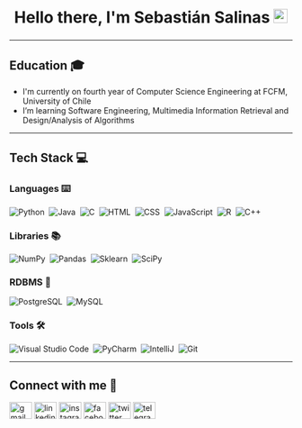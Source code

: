 <!-- Greeting -->
<h1 align="center">Hello there, I'm Sebastián Salinas <img src="https://media.giphy.com/media/hvRJCLFzcasrR4ia7z/giphy.gif" width="25px"></h1>


<!-- Introduction
<h3 align="center">I'm Sebastián Salinas and this is a cursed, sarcastic and generic profile README.md</h3>
-->

<!-- Badgets -->
<h3 align="center">

<!-- Last Update
[![Last Commit](https://img.shields.io/github/last-commit/salistito/salistito?logo=github&label=Last+Update&color=blue&style=flat-square)](https://github.com/salistito/salistito)
 &nbsp;
-->
  
<!-- Comentado para mostarlo en futuras versiones
![Profile Views](https://komarev.com/ghpvc/?username=salistito&color=blue&label=Profile+Views)
 &nbsp;
[![GitHub followers](https://img.shields.io/github/followers/salistito.svg?style=social&label=Follow&maxAge=2592000)](https://github.com/salistito?tab=followers)
</h3>
-->
  
<!--
En formato html sería:
<img alt="Last Commit" src="https://img.shields.io/github/last-commit/salistito/salistito?logo=github&label=Last+Update&color=blue&style=flat-square">
-->

---

 <!-- gif Image
<img src="https://github.com/salistito/salistito/blob/main/media/life_balance.gif" align="right" alt="life_balance.gif" height="auto" width="400" />
-->

<!-- About me
<h2>🥵 About me 🛐</h2>
-->
<h2>Education 🎓</h2>
  
- I'm currently on fourth year of Computer Science Engineering at FCFM, University of Chile <!--🍐📚-->
- I’m learning Software Engineering, Multimedia Information Retrieval and Design/Analysis of Algorithms <!--🤑🦈-->
<!-- - I'm passionate about creating software, tools to help people, learning new technologies and looking to solve real-world problems 🩹🌎-->

---
  
<!-- Tech Stack
<h2>💻 Tech Stack 🔋</h2>
-->
<h2>Tech Stack 💻</h2>
  
<!-- Languages
<h3>⌨️ Languages 🖥️</h3>
-->
<h3>Languages ⌨️</h3>

![Python](https://img.shields.io/badge/-Python-05122A?style=flat&logo=python)&nbsp;
![Java](https://img.shields.io/badge/-Java-05122A?style=flat&logo=Java&logoColor=FFA518)&nbsp;
![C](https://img.shields.io/badge/-C-05122A?style=flat&logo=C)&nbsp;
![HTML](https://img.shields.io/badge/-HTML-05122A?style=flat&logo=HTML5)&nbsp;
![CSS](https://img.shields.io/badge/-CSS-05122A?style=flat&logo=CSS3&logoColor=1572B6)&nbsp;
![JavaScript](https://img.shields.io/badge/-JavaScript-05122A?style=flat&logo=javascript)&nbsp;
![R](https://img.shields.io/badge/-R-05122A?style=flat&logo=R)&nbsp;
![C++](https://img.shields.io/badge/-C++-05122A?style=flat&logo=C%2B%2B)&nbsp;

<!-- Libraries -->
<h3>Libraries 📚</h3>
  
![NumPy](https://img.shields.io/badge/numpy%20-05122A.svg?&style=flat&logo=numpy&logoColor=white)&nbsp;
![Pandas](https://img.shields.io/badge/pandas%20-05122A.svg?&style=flat&logo=pandas&logoColor=white)&nbsp;
![Sklearn](https://img.shields.io/badge/sklearn%20-05122A.svg?&style=flat&logo=sklearn&logoColor=white)&nbsp;
![SciPy](https://img.shields.io/badge/scipy%20-05122A.svg?&style=flat&logo=scipy&logoColor=white)&nbsp;

<!-- RDBMS -->
<h3>RDBMS 🔋</h3>
  
![PostgreSQL](https://img.shields.io/badge/-PostgreSQL-05122A?style=flat&logo=PostgreSQL)&nbsp;
![MySQL](https://img.shields.io/badge/-MySQL-05122A?style=flat&logo=MySQL)&nbsp;

<!-- Tools
<h3>⚙️ Tools 🛠️</h3>
-->
<h3>Tools 🛠️</h3>

![Visual Studio Code](https://img.shields.io/badge/-Visual%20Studio%20Code-05122A?style=flat&logo=visual-studio-code&logoColor=007ACC)&nbsp;
![PyCharm](https://img.shields.io/badge/-PyCharm-05122A?style=flat&logo=PyCharm)&nbsp;
![IntelliJ](https://img.shields.io/badge/-IntelliJ%20IDEA-05122A?style=flat&logo=IntelliJIDEA)&nbsp;
![Git](https://img.shields.io/badge/-Git-05122A?style=flat&logo=git)&nbsp;
<!-- ![GitHub](https://img.shields.io/badge/-GitHub-05122A?style=flat&logo=github)&nbsp; -->
<!-- ![Office](https://img.shields.io/badge/-Office-05122A?style=flat&logo=Office)&nbsp;-->
<!-- 
![Bootstrap](https://img.shields.io/badge/-Bootstrap-05122A?style=flat&logo=bootstrap&logoColor=563D7C)
![Django](https://img.shields.io/badge/-Django-05122A?style=flat&logo=django&logoColor=092E20)&nbsp;
![jQuery](https://img.shields.io/badge/-jQuery-05122A?style=flat&logo=jQuery)&nbsp;
![React](https://img.shields.io/badge/-React-05122A?style=flat&logo=react)&nbsp;
![Node.js](https://img.shields.io/badge/-Node.js-05122A?style=flat&logo=node.js)&nbsp;
-->

---
  
<!-- Connect with me
<h2>🤝 Connect with me 😳</h2>
-->
<h2> Connect with me 🤝</h2>
<p>
<a href="mailto:sebastian.salinas.r@ug.uchile.cl"><img align="center" alt="gmail" height="30" width="40"
src="https://camo.githubusercontent.com/4a3dd8d10a27c272fd04b2ce8ed1a130606f95ea6a76b5e19ce8b642faa18c27/68747470733a2f2f6564656e742e6769746875622e696f2f537570657254696e7949636f6e732f696d616765732f7376672f676d61696c2e737667" /></a>
<a href="https://www.linkedin.com/in/sebasalitre/" target="_blank"><img align="center" alt="linkedin" height="30" width="40"
src="https://camo.githubusercontent.com/c8a9c5b414cd812ad6a97a46c29af67239ddaeae08c41724ff7d945fb4c047e5/68747470733a2f2f6564656e742e6769746875622e696f2f537570657254696e7949636f6e732f696d616765732f7376672f6c696e6b6564696e2e737667" /></a>
<a href="https://www.instagram.com/seba_salitre/" target="_blank"><img align="center" alt="instagram" height="30" width="40"
src=https://camo.githubusercontent.com/c9dacf0f25a1489fdbc6c0d2b41cda58b77fa210a13a886d6f99e027adfbd358/68747470733a2f2f6564656e742e6769746875622e696f2f537570657254696e7949636f6e732f696d616765732f7376672f696e7374616772616d2e737667 /></a>
<a href="https://www.facebook.com/seba.salitre/" target="_blank"><img align="center" alt="facebook" height="30" width="40"
src=https://camo.githubusercontent.com/8f245234577766478eaf3ee72b0615e99bb9ef3eaa56e1c37f75692811181d5c/68747470733a2f2f6564656e742e6769746875622e696f2f537570657254696e7949636f6e732f696d616765732f7376672f66616365626f6f6b2e737667 /></a>
<a href="https://twitter.com/seba_salitre" target="_blank"><img align="center" alt="twitter" height="30" width="40"
src=https://camo.githubusercontent.com/35b0b8bfbd8840f35607fb56ad0a139047fd5d6e09ceb060c5c6f0a5abd1044c/68747470733a2f2f6564656e742e6769746875622e696f2f537570657254696e7949636f6e732f696d616765732f7376672f747769747465722e737667 /></a>
<a href="https://t.me/seba_salitre" target="_blank"><img align="center" alt="telegram" height="30" width="40"
src=https://camo.githubusercontent.com/f4b401dd7cd9b7840fd31acafd49e151a80e4c9600bf219934461b96dd98e013/68747470733a2f2f6564656e742e6769746875622e696f2f537570657254696e7949636f6e732f696d616765732f7376672f74656c656772616d2e737667 /></a>
</p>

<!-- --- -->

<!-- GitHub Stats
<h2>📈 GitHub Stats 📊</h2>

[![salistito's top languages](https://github-readme-stats.vercel.app/api/top-langs?username=salistito&theme=blue-green&show_icons=true&locale=en&layout=compact)](https://github.com/salistito)
<br>
[![salistito's github stats](https://github-readme-stats.vercel.app/api?username=salistito&count_private=true&hide=contribs,issues&show_icons=true&theme=blue-green)](https://github.com/salistito)
[![salistito's github streak](https://github-readme-streak-stats.herokuapp.com/?user=salistito&theme=blue-green)](https://github.com/salistito)
-->
 
<!-- --- -->

<!-- Now Playing
<h2>🎶 Now Playing 🎧</h2>

[![spotify-github-profile](https://spotify-github-profile.vercel.app/api/view?uid=salix07&cover_image=true&theme=default)](https://github.com/kittinan/spotify-github-profile)
-->
 
<!--
**salistito/salistito** is a ✨ _special_ ✨ repository because its `README.md` (this file) appears on your GitHub profile.
